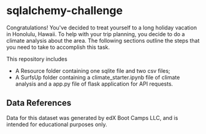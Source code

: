 # sqlalchemy-challenge

Congratulations! You've decided to treat yourself to a long holiday vacation in Honolulu, Hawaii. 
To help with your trip planning, you decide to do a climate analysis about the area. The following sections outline the steps that you need to take to accomplish this task.

This repository includes
- A Resource folder containing one sqlite file and two csv files;
- A SurfsUp folder containing a climate_starter.ipynb file of climate analysis and a app.py file of flask application for API requests.

## Data References
Data for this dataset was generated by edX Boot Camps LLC, and is intended for educational purposes only.